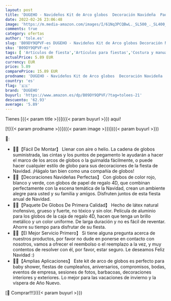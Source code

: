 ```yaml
---
layout: post
title: 'DUGEHO - Navideños Kit de Arco globos  Decoración Navideña  Paquete de globos rojos  blancos y verdes con caja de regalo 4D para la decoración de fiestas de Navidad'
date: 2022-02-26 23:06:48
image: 'https://m.media-amazon.com/images/I/61Nq3PCQBwL._SL500_._SL400_.jpg'
comments: true
category: ofertas
author: 'tole.es'
slug: 'B09DY9QPVF-es DUGEHO - Navideños Kit de Arco globos Decoración Navideña...'
sku: 'B09DY9QPVF-es'
tags: [ 'Artículos de fiesta','Artículos para fiestas','Costura y manualidades','Decoración para fiestas','Globos','Hogar y cocina','Materiales para manualidades','dugeho','navidad', ]
actualPrice: 5.89 EUR
currency: EUR
price: 5.89
comparePrice: 15.89 EUR
prodname: 'DUGEHO - Navideños Kit de Arco globos  Decoración Navideña  Paquete de globos rojos  blancos y verdes con caja de regalo 4D para la decoración de fiestas de Navidad'
country: 'es'
flag: '🇪🇸'
brand: 'DUGEHO'
buyurl: 'https://www.amazon.es/dp/B09DY9QPVF/?tag=tolees-21'
descuento: '62.93'
average: '5.89'
---
```


Tienes [{{< param title >}}]({{< param buyurl >}}) aqui!

[![{{< param prodname >}}]({{< param image >}})]({{< param buyurl >}})

🔎:

- 🌲🔔【Fácil De Montar】 Llenar con aire o helio. La cadena de globos suministrada, las cintas y los puntos de pegamento le ayudarán a hacer el marco de los arcos de globos o la guirnalda fácilmente, o puede hacer cualquier estilo de globo para sus decoraciones de la fiesta de Navidad. ¡Hágalo tan bien como una compañía de globos!
- 🌲🔔【Decoraciones Navideñas Perfectas】 Con globos de color rojo, blanco y verde, con globos de papel de regalo 4D, que combinan perfectamente con la escena temática de la Navidad, crean un ambiente alegre para usted y su familia y amigos. Disfruten juntos de esta fiesta anual de Navidad.
- 🌲🔔【Paquete De Globos De Primera Calidad】 Hecho de látex natural inofensivo, grueso y fuerte, no tóxico y sin olor. Película de aluminio para los globos de la caja de regalo 4D, hacen que tenga un brillo metálico y un color uniforme. De larga duración y no es fácil de reventar. Ahorre su tiempo para disfrutar de su fiesta.
- 🌲🔔【El Mejor Servicio Primero】 Si tiene alguna pregunta acerca de nuestros productos, por favor no dude en ponerse en contacto con nosotros, vamos a ofrecer el reembolso o el reemplazo a la vez, y muy contentos de resolver con él, por favor, estar seguro. Le deseamos Feliz Navidad :)
- 🌲🔔【Amplias Aplicaciones】 Este kit de arco de globos es perfecto para baby shower, fiestas de cumpleaños, aniversarios, compromisos, bodas, eventos de empresa, sesiones de fotos, barbacoas, decoraciones interiores y exteriores. Lo mejor para las vacaciones de invierno y la víspera de Año Nuevo.

[🛒 Comprar!!!]({{< param buyurl >}})
